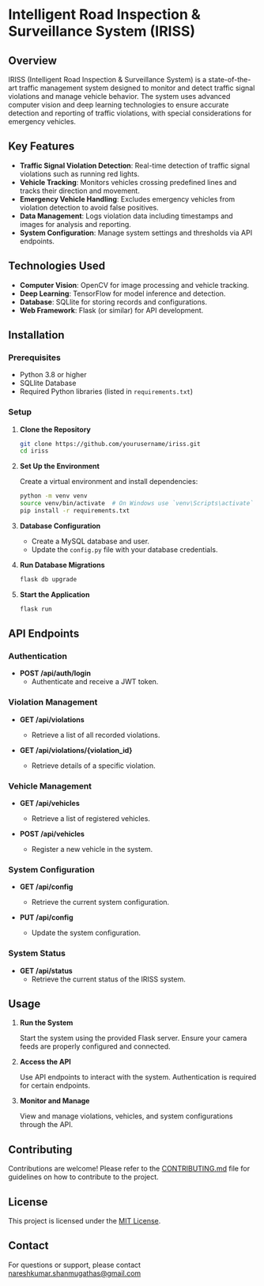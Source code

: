 # Intelligent Road Inspection & Surveillance System (IRISS)

## Overview

IRISS (Intelligent Road Inspection & Surveillance System) is a state-of-the-art traffic management system designed to monitor and detect traffic signal violations and manage vehicle behavior. The system uses advanced computer vision and deep learning technologies to ensure accurate detection and reporting of traffic violations, with special considerations for emergency vehicles.

## Key Features

- **Traffic Signal Violation Detection**: Real-time detection of traffic signal violations such as running red lights.
- **Vehicle Tracking**: Monitors vehicles crossing predefined lines and tracks their direction and movement.
- **Emergency Vehicle Handling**: Excludes emergency vehicles from violation detection to avoid false positives.
- **Data Management**: Logs violation data including timestamps and images for analysis and reporting.
- **System Configuration**: Manage system settings and thresholds via API endpoints.

## Technologies Used

- **Computer Vision**: OpenCV for image processing and vehicle tracking.
- **Deep Learning**: TensorFlow for model inference and detection.
- **Database**: SQLlite for storing records and configurations.
- **Web Framework**: Flask (or similar) for API development.

## Installation

### Prerequisites

- Python 3.8 or higher
- SQLlite Database
- Required Python libraries (listed in `requirements.txt`)

### Setup

1. **Clone the Repository**

   ```bash
   git clone https://github.com/yourusername/iriss.git
   cd iriss
   ```

2. **Set Up the Environment**

   Create a virtual environment and install dependencies:

   ```bash
   python -m venv venv
   source venv/bin/activate  # On Windows use `venv\Scripts\activate`
   pip install -r requirements.txt
   ```

3. **Database Configuration**

   - Create a MySQL database and user.
   - Update the `config.py` file with your database credentials.

4. **Run Database Migrations**

   ```bash
   flask db upgrade
   ```

5. **Start the Application**

   ```bash
   flask run
   ```

## API Endpoints

### Authentication

- **POST /api/auth/login**
  - Authenticate and receive a JWT token.
  
### Violation Management

- **GET /api/violations**
  - Retrieve a list of all recorded violations.
  
- **GET /api/violations/{violation_id}**
  - Retrieve details of a specific violation.

### Vehicle Management

- **GET /api/vehicles**
  - Retrieve a list of registered vehicles.
  
- **POST /api/vehicles**
  - Register a new vehicle in the system.

### System Configuration

- **GET /api/config**
  - Retrieve the current system configuration.
  
- **PUT /api/config**
  - Update the system configuration.

### System Status

- **GET /api/status**
  - Retrieve the current status of the IRISS system.

## Usage

1. **Run the System**

   Start the system using the provided Flask server. Ensure your camera feeds are properly configured and connected.

2. **Access the API**

   Use API endpoints to interact with the system. Authentication is required for certain endpoints.

3. **Monitor and Manage**

   View and manage violations, vehicles, and system configurations through the API.

## Contributing

Contributions are welcome! Please refer to the [CONTRIBUTING.md](CONTRIBUTING.md) file for guidelines on how to contribute to the project.

## License

This project is licensed under the [MIT License](LICENSE).

## Contact

For questions or support, please contact nareshkumar.shanmugathas@gmail.com
